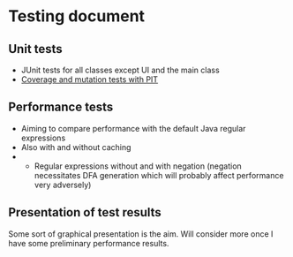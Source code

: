 Testing document
================

Unit tests
----------
* JUnit tests for all classes except UI and the main class
* [Coverage and mutation tests with PIT](regex_parser/pitreport/index.html)


Performance tests
-----------------
* Aiming to compare performance with the default Java regular expressions
* Also with and without caching
* + Regular expressions without and with negation (negation necessitates DFA generation which will probably affect performance very adversely)

Presentation of test results
----------------------------
Some sort of graphical presentation is the aim. Will consider more once I have some preliminary performance results.
